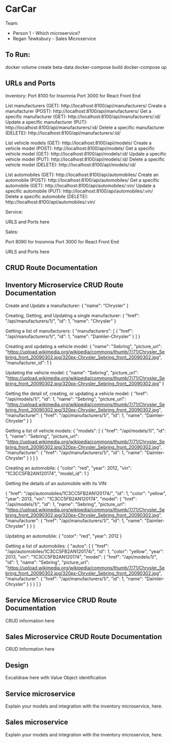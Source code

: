 # CarCar

Team:

* Person 1 - Which microservice?
* Regan Tewksbury - Sales Microservice

## To Run:

docker volume create beta-data
docker-compose build
docker-compose up

## URLs and Ports
Inventory:
Port 8100 for Insomnia
Port 3000 for React Front End

List manufacturers (GET): http://localhost:8100/api/manufacturers/
Create a manufacturer (POST): http://localhost:8100/api/manufacturers/
Get a specific manufacturer (GET): http://localhost:8100/api/manufacturers/:id/
Update a specific manufacturer (PUT):	http://localhost:8100/api/manufacturers/:id/
Delete a specific manufacturer (DELETE): http://localhost:8100/api/manufacturers/:id/

List vehicle models (GET): http://localhost:8100/api/models/
Create a vehicle model (POST): http://localhost:8100/api/models/
Get a specific vehicle model (GET): http://localhost:8100/api/models/:id/
Update a specific vehicle model (PUT): http://localhost:8100/api/models/:id/
Delete a specific vehicle model (DELETE): http://localhost:8100/api/models/:id/

List automobiles (GET): http://localhost:8100/api/automobiles/
Create an automobile (POST): http://localhost:8100/api/automobiles/
Get a specific automobile (GET): http://localhost:8100/api/automobiles/:vin/
Update a specific automobile (PUT): http://localhost:8100/api/automobiles/:vin/
Delete a specific automobile (DELETE): http://localhost:8100/api/automobiles/:vin/

Service:

URLS and Ports here

Sales:

Port 8090 for Insomnia
Port 3000 for React Front End

URLS and Ports here

## CRUD Route Documentation
## Inventory Microservice CRUD Route Documentation
Create and Update a manufacturer:
    {
        "name": "Chrysler"
    }

Creating, Getting, and Updating a single manufacturer:
    {
        "href": "/api/manufacturers/1/",
        "id": 1,
        "name": "Chrysler"
    }

Getting a list of manufacturers:
    {
        "manufacturers": [
            {
            "href": "/api/manufacturers/1/",
            "id": 1,
            "name": "Daimler-Chrysler"
            }
        ]
    }

Creating and updating a vehicle model:
    {
        "name": "Sebring",
        "picture_url": "https://upload.wikimedia.org/wikipedia/commons/thumb/7/71/Chrysler_Sebring_front_20090302.jpg/320px-Chrysler_Sebring_front_20090302.jpg",
        "manufacturer_id": 1
    }

Updating the vehicle model:
    {
        "name": "Sebring",
        "picture_url": "https://upload.wikimedia.org/wikipedia/commons/thumb/7/71/Chrysler_Sebring_front_20090302.jpg/320px-Chrysler_Sebring_front_20090302.jpg"
    }

Getting the detail of, creating, or updating a vehicle model:
    {
        "href": "/api/models/1/",
        "id": 1,
        "name": "Sebring",
        "picture_url": "https://upload.wikimedia.org/wikipedia/commons/thumb/7/71/Chrysler_Sebring_front_20090302.jpg/320px-Chrysler_Sebring_front_20090302.jpg",
        "manufacturer": {
            "href": "/api/manufacturers/1/",
            "id": 1,
            "name": "Daimler-Chrysler"
        }
    }

Getting a list of vehicle models:
{
  "models": [
    {
      "href": "/api/models/1/",
      "id": 1,
      "name": "Sebring",
      "picture_url": "https://upload.wikimedia.org/wikipedia/commons/thumb/7/71/Chrysler_Sebring_front_20090302.jpg/320px-Chrysler_Sebring_front_20090302.jpg",
      "manufacturer": {
        "href": "/api/manufacturers/1/",
        "id": 1,
        "name": "Daimler-Chrysler"
      }
    }
  ]
}

Creating an automobile:
{
  "color": "red",
  "year": 2012,
  "vin": "1C3CC5FB2AN120174",
  "model_id": 1
}

Getting the details of an automobile with its VIN:

{
  "href": "/api/automobiles/1C3CC5FB2AN120174/",
  "id": 1,
  "color": "yellow",
  "year": 2013,
  "vin": "1C3CC5FB2AN120174",
  "model": {
    "href": "/api/models/1/",
    "id": 1,
    "name": "Sebring",
    "picture_url": "https://upload.wikimedia.org/wikipedia/commons/thumb/7/71/Chrysler_Sebring_front_20090302.jpg/320px-Chrysler_Sebring_front_20090302.jpg",
    "manufacturer": {
      "href": "/api/manufacturers/1/",
      "id": 1,
      "name": "Daimler-Chrysler"
    }
  }
}

Updating an automobile:
{
  "color": "red",
  "year": 2012
}

Getting a list of automobiles:
{
  "autos": [
    {
      "href": "/api/automobiles/1C3CC5FB2AN120174/",
      "id": 1,
      "color": "yellow",
      "year": 2013,
      "vin": "1C3CC5FB2AN120174",
      "model": {
        "href": "/api/models/1/",
        "id": 1,
        "name": "Sebring",
        "picture_url": "https://upload.wikimedia.org/wikipedia/commons/thumb/7/71/Chrysler_Sebring_front_20090302.jpg/320px-Chrysler_Sebring_front_20090302.jpg",
        "manufacturer": {
          "href": "/api/manufacturers/1/",
          "id": 1,
          "name": "Daimler-Chrysler"
        }
      }
    }
  ]
}

## Service Microservice CRUD Route Documentation

CRUD information here

## Sales Microservice CRUD Route Documentation

CRUD Information here

## Design

Excalidraw here with Value Object identification

## Service microservice

Explain your models and integration with the inventory
microservice, here.

## Sales microservice

Explain your models and integration with the inventory
microservice, here.
